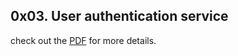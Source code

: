## 0x03. User authentication service

check out the [PDF](./0x03.Userauthenticationservice.pdf) for more details.
